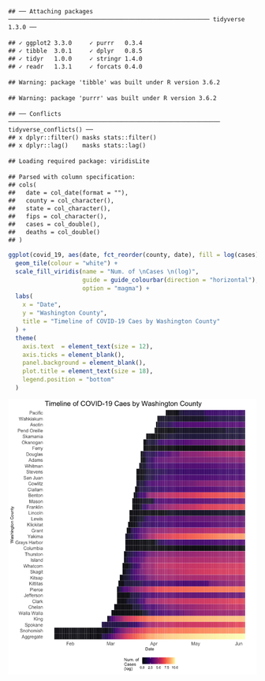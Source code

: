    ## ── Attaching packages ───────────────────────────────────────────────────────── tidyverse 1.3.0 ──

    ## ✓ ggplot2 3.3.0     ✓ purrr   0.3.4
    ## ✓ tibble  3.0.1     ✓ dplyr   0.8.5
    ## ✓ tidyr   1.0.0     ✓ stringr 1.4.0
    ## ✓ readr   1.3.1     ✓ forcats 0.4.0

    ## Warning: package 'tibble' was built under R version 3.6.2

    ## Warning: package 'purrr' was built under R version 3.6.2

    ## ── Conflicts ──────────────────────────────────────────────────────────── tidyverse_conflicts() ──
    ## x dplyr::filter() masks stats::filter()
    ## x dplyr::lag()    masks stats::lag()

    ## Loading required package: viridisLite

    ## Parsed with column specification:
    ## cols(
    ##   date = col_date(format = ""),
    ##   county = col_character(),
    ##   state = col_character(),
    ##   fips = col_character(),
    ##   cases = col_double(),
    ##   deaths = col_double()
    ## )

``` r
ggplot(covid_19, aes(date, fct_reorder(county, date), fill = log(cases))) +
  geom_tile(colour = "white") +
  scale_fill_viridis(name = "Num. of \nCases \n(log)",
                     guide = guide_colourbar(direction = "horizontal"),
                     option = "magma") +
  labs(
    x = "Date",
    y = "Washington County",
    title = "Timeline of COVID-19 Caes by Washington County"
  ) +
  theme(
    axis.text  = element_text(size = 12),
    axis.ticks = element_blank(),
    panel.background = element_blank(),
    plot.title = element_text(size = 18),
    legend.position = "bottom"
  )
```

![](README_files/figure-markdown_github/graphic-1.png)
